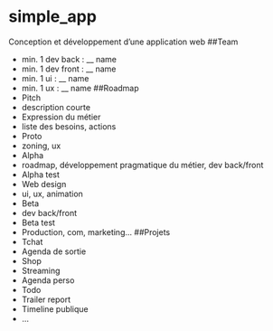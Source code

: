 # simple_app
Conception et développement d’une application web
##Team
- min. 1 dev back : __ name 
- min. 1 dev front : __ name 
- min. 1 ui : __ name 
- min. 1 ux : __ name 
##Roadmap
- Pitch
 - description courte
- Expression du métier
 - liste des besoins, actions
- Proto
 - zoning, ux
- Alpha
 - roadmap, développement pragmatique du métier, dev back/front
- Alpha test
- Web design
 - ui, ux, animation
- Beta
 - dev back/front
- Beta test
- Production, com, marketing…
##Projets
- Tchat 
- Agenda de sortie
- Shop
- Streaming
- Agenda perso
- Todo
- Trailer report
- Timeline publique
- …
